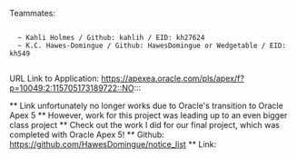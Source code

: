 Teammates: 
~~~~~~~~~~

  ~ Kahli Holmes / Github: kahlih / EID: kh27624
  ~ K.C. Hawes-Domingue / Github: HawesDomingue or Wedgetable / EID: kh549
  
~~~~~~~~~~~~~~~~~~~~~~~~~~~~~~~~~~~~~~~~~~~~~~~~~~~~~~  

URL Link to Application: https://apexea.oracle.com/pls/apex/f?p=10049:2:115705173189722::NO:::

** Link unfortunately no longer works due to Oracle's transition to Oracle Apex 5 
** However, work for this project was leading up to an even bigger class project 
** Check out the work I did for our final project, which was completed with Oracle Apex 5! 
** Github: https://github.com/HawesDomingue/notice_list
** Link: 
